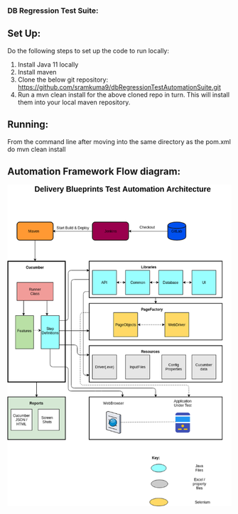 ### DB Regression Test Suite:

## Set Up:
Do the following steps to set up the code to run locally:

1) Install Java 11 locally
2) Install maven
3) Clone the below git repository:
https://github.com/sramkuma9/dbRegressionTestAutomationSuite.git
4) Run a mvn clean install for the above cloned repo in turn. This will install them into your local maven repository.

## Running:
From the command line after moving into the same directory as the pom.xml do
mvn clean install

## Automation Framework Flow diagram: 

![Screenshot](dBTestAutomationArchitecture.png)